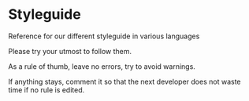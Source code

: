 # Styleguide

Reference for our different styleguide in various languages

Please try your utmost to follow them.

As a rule of thumb, leave no errors, try to avoid warnings.

If anything stays, comment it so that the next developer does not waste time if no rule is edited.
